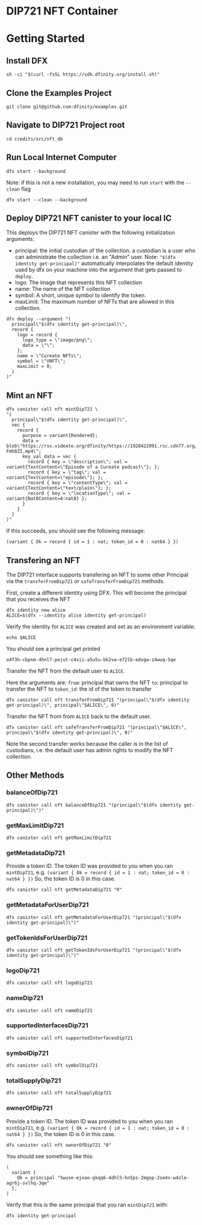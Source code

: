 # DIP721 NFT Container

# Getting Started

## Install DFX
```
sh -ci "$(curl -fsSL https://sdk.dfinity.org/install.sh)"
```

## Clone the Examples Project
```
git clone git@github.com:dfinity/examples.git
```

## Navigate to DIP721 Project root
```
cd credits/src/nft_db
```

## Run Local Internet Computer
```
dfx start --background 
```

Note: if this is not a new installation, you may need to run `start` with the `--clean` flag

```
dfx start --clean --background
```

## Deploy DIP721 NFT canister to your local IC
This deploys the DIP721 NFT canister with the following initialization arguments:
- principal: the initial custodian of the collection. a custodian is a user who can administrate the collection i.e. an "Admin" user. 
  Note: `"$(dfx identity get-principal)"` automatically interpolates the default identity used by dfx on your machine into the argument that gets passed to `deploy`.
- logo: The image that represents this NFT collection
- name: The name of the NFT collection
- symbol: A short, unique symbol to identify the token. 
- maxLimit: The maximum number of NFTs that are allowed in this collection.

```
dfx deploy --argument "(
  principal\"$(dfx identity get-principal)\", 
  record {
    logo = record {
      logo_type = \"image/png\";
      data = \"\";
    };
    name = \"Cureate NFTs\";
    symbol = \"VNFT\";
    maxLimit = 0;
  }
)"
```

## Mint an NFT

```
dfx canister call nft mintDip721 \
"(
  principal\"$(dfx identity get-principal)\", 
  vec { 
    record {
      purpose = variant{Rendered};
      data = blob\"https://rss.videate.org/dfinity/https://1928422091.rsc.cdn77.org/media/youtube/dfinity/M_cO-Fmh8ZI.mp4\";
      key_val_data = vec {
        record { key = \"description\"; val = variant{TextContent=\"Episode of a Cureate podcast\"}; };
        record { key = \"tag\"; val = variant{TextContent=\"episode\"}; };
        record { key = \"contentType\"; val = variant{TextContent=\"text/plain\"}; };
        record { key = \"locationType\"; val = variant{Nat8Content=4:nat8} };
      }
    }
  }
)"
```

If this succeeds, you should see the following message:

```
(variant { Ok = record { id = 1 : nat; token_id = 0 : nat64 } })
```

## Transfering an NFT
The DIP721 interface supports transfering an NFT to some other Principal via the `transferFromDip721` or `safeTransferFromDip721` methods.

First, create a different identity using DFX. This will become the principal that you receives the NFT

```
dfx identity new alice
ALICE=$(dfx --identity alice identity get-principal)
```

Verify the identity for `ALICE` was created and set as an environment variable:
```
echo $ALICE
```

You should see a principal get printed
```
o4f3h-cbpnm-4hnl7-pejut-c4vii-a5u5u-bk2va-e72lb-edvgw-z4wuq-5qe
```

Transfer the NFT from the default user to `ALICE`. 

Here the arguments are:
`from`: principal that owns the NFT
`to`: principal to transfer the NFT to
`token_id`: the id of the token to transfer

```
dfx canister call nft transferFromDip721 "(principal\"$(dfx identity get-principal)\", principal\"$ALICE\", 0)"
```

Transfer the NFT from from `ALICE` back to the default user.

```
dfx canister call nft safeTransferFromDip721 "(principal\"$ALICE\", principal\"$(dfx identity get-principal)\", 0)"
```
Note the second transfer works because the caller is in the list of custodians, i.e. the default user has admin rights to modify the NFT collection.

## Other Methods

### balanceOfDip721
```
dfx canister call nft balanceOfDip721 "(principal\"$(dfx identity get-principal)\")"
```

### getMaxLimitDip721
```
dfx canister call nft getMaxLimitDip721
```

### getMetadataDip721
Provide a token ID. 
The token ID was provided to you when you ran `mintDip721`, e.g. `(variant { Ok = record { id = 1 : nat; token_id = 0 : nat64 } })` So, the token ID is 0 in this case.

```
dfx canister call nft getMetadataDip721 "0"
```

### getMetadataForUserDip721
```
dfx canister call nft getMetadataForUserDip721 "(principal\"$(dfx identity get-principal)\")"
```

### getTokenIdsForUserDip721
```
dfx canister call nft getTokenIdsForUserDip721 "(principal\"$(dfx identity get-principal)\")"
```

### logoDip721
```
dfx canister call nft logoDip721
```

### nameDip721
```
dfx canister call nft nameDip721
```

### supportedInterfacesDip721
```
dfx canister call nft supportedInterfacesDip721
```

### symbolDip721
```
dfx canister call nft symbolDip721
```

### totalSupplyDip721
```
dfx canister call nft totalSupplyDip721
```

### ownerOfDip721
Provide a token ID. 
The token ID was provided to you when you ran `mintDip721`, e.g. `(variant { Ok = record { id = 1 : nat; token_id = 0 : nat64 } })` So, the token ID is 0 in this case.

```
dfx canister call nft ownerOfDip721 "0"
```

You should see something like this:

```
(
  variant {
    Ok = principal "5wuse-ejxao-gkqq6-4dhl5-hn5ps-2mgop-2se4s-w4zle-agr6j-svlhq-3qe"
  },
)
```

Verify that this is the same principal that you ran `mintDip721` with:

```
dfx identity get-principal
```
